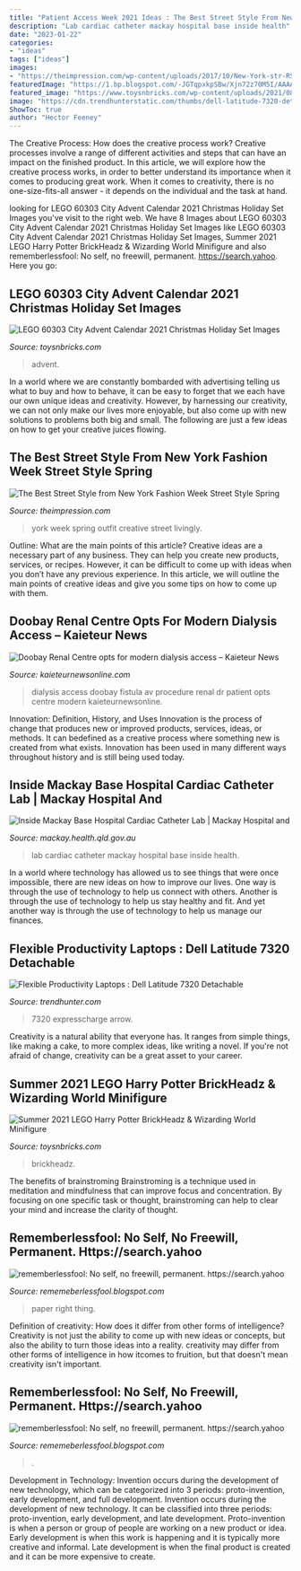 ```yaml
---
title: "Patient Access Week 2021 Ideas : The Best Street Style From New York Fashion Week Street Style Spring"
description: "Lab cardiac catheter mackay hospital base inside health"
date: "2023-01-22"
categories:
- "ideas"
tags: ["ideas"]
images:
- "https://theimpression.com/wp-content/uploads/2017/10/New-York-str-RS18-0166-2.jpg"
featuredImage: "https://1.bp.blogspot.com/-JGTqpxkpSBw/Xjn72z70M5I/AAAAAAAAcUY/0qwb-tXAPf8z1JGu1WwUBCHjAFCougPfgCLcBGAsYHQ/s1600/Untitled285.png"
featured_image: "https://www.toysnbricks.com/wp-content/uploads/2021/08/LEGO-City-60303-Advent-Calendar-2021-Front-Box-Christmas-Holiday-December.jpg"
image: "https://cdn.trendhunterstatic.com/thumbs/dell-latitude-7320-detachable.jpeg"
ShowToc: true
author: "Hector Feeney"
---
```



The Creative Process: How does the creative process work?
Creative processes involve a range of different activities and steps that can have an impact on the finished product. In this article, we will explore how the creative process works, in order to better understand its importance when it comes to producing great work.
When it comes to creativity, there is no one-size-fits-all answer - it depends on the individual and the task at hand.

	

		
looking for LEGO 60303 City Advent Calendar 2021 Christmas Holiday Set Images you've visit to the right web. We have 8 Images about LEGO 60303 City Advent Calendar 2021 Christmas Holiday Set Images like LEGO 60303 City Advent Calendar 2021 Christmas Holiday Set Images, Summer 2021 LEGO Harry Potter BrickHeadz &amp; Wizarding World Minifigure and also rememberlessfool: No self, no freewill, permanent. https://search.yahoo. Here you go:
		
    
## LEGO 60303 City Advent Calendar 2021 Christmas Holiday Set Images

<img loading=lazy src="https://www.toysnbricks.com/wp-content/uploads/2021/08/LEGO-City-60303-Advent-Calendar-2021-Front-Box-Christmas-Holiday-December.jpg" onerror="this.onerror=null;this.src='https://tse4.mm.bing.net/th?id=OIP.HkFfaxMDMH1LeH3eQBADfQHaGH&amp;pid=15.1';" alt="LEGO 60303 City Advent Calendar 2021 Christmas Holiday Set Images">

_Source: toysnbricks.com_

>advent. 

	

In a world where we are constantly bombarded with advertising telling us what to buy and how to behave, it can be easy to forget that we each have our own unique ideas and creativity. However, by harnessing our creativity, we can not only make our lives more enjoyable, but also come up with new solutions to problems both big and small. The following are just a few ideas on how to get your creative juices flowing.

    
## The Best Street Style From New York Fashion Week Street Style Spring

<img loading=lazy src="https://theimpression.com/wp-content/uploads/2017/10/New-York-str-RS18-0166-2.jpg" onerror="this.onerror=null;this.src='https://tse1.mm.bing.net/th?id=OIP.StruMEVLZRrCcNjlXoieRwHaLH&amp;pid=15.1';" alt="The Best Street Style from New York Fashion Week Street Style Spring">

_Source: theimpression.com_

>york week spring outfit creative street livingly. 

	

Outline: What are the main points of this article?
Creative ideas are a necessary part of any business. They can help you create new products, services, or recipes. However, it can be difficult to come up with ideas when you don’t have any previous experience. In this article, we will outline the main points of creative ideas and give you some tips on how to come up with them.

    
## Doobay Renal Centre Opts For Modern Dialysis Access – Kaieteur News

<img loading=lazy src="https://i2.wp.com/www.kaieteurnewsonline.com/images/2013/02/av-fistula.jpg" onerror="this.onerror=null;this.src='https://tse4.mm.bing.net/th?id=OIP.WeaEVX1WZYXkWdmkrvVpnAAAAA&amp;pid=15.1';" alt="Doobay Renal Centre opts for modern dialysis access – Kaieteur News">

_Source: kaieteurnewsonline.com_

>dialysis access doobay fistula av procedure renal dr patient opts centre modern kaieteurnewsonline. 

	

Innovation: Definition, History, and Uses
Innovation is the process of change that produces new or improved products, services, ideas, or methods. It can bedefined as a creative process where something new is created from what exists. Innovation has been used in many different ways throughout history and is still being used today.

    
## Inside Mackay Base Hospital Cardiac Catheter Lab | Mackay Hospital And

<img loading=lazy src="https://www.mackay.health.qld.gov.au/wp-content/uploads/2016/10/039.jpg" onerror="this.onerror=null;this.src='https://tse2.mm.bing.net/th?id=OIP.Cz5r0Vrmt-KdhVgeDYYUsgHaE8&amp;pid=15.1';" alt="Inside Mackay Base Hospital Cardiac Catheter Lab | Mackay Hospital and">

_Source: mackay.health.qld.gov.au_

>lab cardiac catheter mackay hospital base inside health. 

	

In a world where technology has allowed us to see things that were once impossible, there are new ideas on how to improve our lives. One way is through the use of technology to help us connect with others. Another is through the use of technology to help us stay healthy and fit. And yet another way is through the use of technology to help us manage our finances.

    
## Flexible Productivity Laptops : Dell Latitude 7320 Detachable

<img loading=lazy src="https://cdn.trendhunterstatic.com/thumbs/dell-latitude-7320-detachable.jpeg" onerror="this.onerror=null;this.src='https://tse1.mm.bing.net/th?id=OIP.Zz7ioc3ZePqksKc5wyokFgHaFj&amp;pid=15.1';" alt="Flexible Productivity Laptops : Dell Latitude 7320 Detachable">

_Source: trendhunter.com_

>7320 expresscharge arrow. 

	

Creativity is a natural ability that everyone has. It ranges from simple things, like making a cake, to more complex ideas, like writing a novel. If you're not afraid of change, creativity can be a great asset to your career.

    
## Summer 2021 LEGO Harry Potter BrickHeadz &amp; Wizarding World Minifigure

<img loading=lazy src="https://www.toysnbricks.com/wp-content/uploads/2021/05/LEGO-Harry-Potter-BrickHeadz-40495-Harry-Hermione-Ron-Hagrid-Front-Box-Summer-June-2021.jpg" onerror="this.onerror=null;this.src='https://tse2.mm.bing.net/th?id=OIP.0deJL6dk8XopK0JURjxPNAHaFC&amp;pid=15.1';" alt="Summer 2021 LEGO Harry Potter BrickHeadz &amp; Wizarding World Minifigure">

_Source: toysnbricks.com_

>brickheadz. 

	

The benefits of brainstroming
Brainstroming is a technique used in meditation and mindfulness that can improve focus and concentration. By focusing on one specific task or thought, brainstroming can help to clear your mind and increase the clarity of thought.

    
## Rememberlessfool: No Self, No Freewill, Permanent. Https://search.yahoo

<img loading=lazy src="https://1.bp.blogspot.com/-JGTqpxkpSBw/Xjn72z70M5I/AAAAAAAAcUY/0qwb-tXAPf8z1JGu1WwUBCHjAFCougPfgCLcBGAsYHQ/s1600/Untitled285.png" onerror="this.onerror=null;this.src='https://tse2.mm.bing.net/th?id=OIP.E0vpHRmWHzCtZhErewgyOgHaEK&amp;pid=15.1';" alt="rememberlessfool: No self, no freewill, permanent. https://search.yahoo">

_Source: rememeberlessfool.blogspot.com_

>paper right thing. 

	

Definition of creativity: How does it differ from other forms of intelligence?
Creativity is not just the ability to come up with new ideas or concepts, but also the ability to turn those ideas into a reality. creativity may differ from other forms of intelligence in how itcomes to fruition, but that doesn't mean creativity isn't important.

    
## Rememberlessfool: No Self, No Freewill, Permanent. Https://search.yahoo

<img loading=lazy src="https://1.bp.blogspot.com/-PFsnpVk_dL4/XkHvB3dar8I/AAAAAAAAclA/aPQLMYwuSbw5uON040Q9_DEqwhYK1e8CACLcBGAsYHQ/s1600/Untitled430.png" onerror="this.onerror=null;this.src='https://tse1.mm.bing.net/th?id=OIP.O7__VeO_Iysmd6yZRBpOqgHaEK&amp;pid=15.1';" alt="rememberlessfool: No self, no freewill, permanent. https://search.yahoo">

_Source: rememeberlessfool.blogspot.com_

>. 

	

Development in Technology: Invention occurs during the development of new technology, which can be categorized into 3 periods: proto-invention, early development, and full development.
Invention occurs during the development of new technology. It can be classified into three periods: proto-invention, early development, and late development. Proto-invention is when a person or group of people are working on a new product or idea. Early development is when this work is happening and it is typically more creative and informal. Late development is when the final product is created and it can be more expensive to create.

